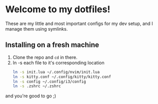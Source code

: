 # Welcome to my dotfiles!

These are my little and most important configs for my dev setup, and I manage them using symlinks.

## Installing on a fresh machine

1. Clone the repo and `cd` in there.
2. ln -s each file to it's corresponding location
   ```bash
   ln -s init.lua ~/.config/nvim/init.lua
   ln -s kitty.conf ~/.config/kitty/kitty.conf
   ln -s config ~/.config/i3/config
   ln -s .zshrc ~/.zshrc
   ```

and you're good to go ;)
